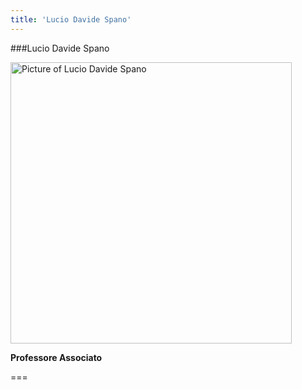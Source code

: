 ```yaml
---
title: 'Lucio Davide Spano'
---
```


###Lucio Davide Spano

<img src="/lab/user/pages/02.people/02.davide.spano/img/davide.png" alt="Picture of Lucio Davide Spano" style="height: 450px">

**Professore Associato**

===